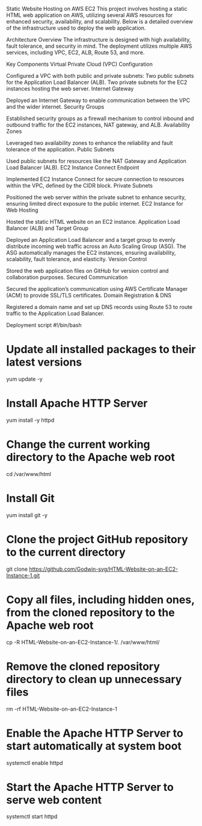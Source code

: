 Static Website Hosting on AWS EC2
This project involves hosting a static HTML web application on AWS, utilizing several AWS resources for enhanced security, availability, and scalability. Below is a detailed overview of the infrastructure used to deploy the web application.

Architecture Overview
The infrastructure is designed with high availability, fault tolerance, and security in mind. The deployment utilizes multiple AWS services, including VPC, EC2, ALB, Route 53, and more.

Key Components
Virtual Private Cloud (VPC) Configuration

Configured a VPC with both public and private subnets:
Two public subnets for the Application Load Balancer (ALB).
Two private subnets for the EC2 instances hosting the web server.
Internet Gateway

Deployed an Internet Gateway to enable communication between the VPC and the wider internet.
Security Groups

Established security groups as a firewall mechanism to control inbound and outbound traffic for the EC2 instances, NAT gateway, and ALB.
Availability Zones

Leveraged two availability zones to enhance the reliability and fault tolerance of the application.
Public Subnets

Used public subnets for resources like the NAT Gateway and Application Load Balancer (ALB).
EC2 Instance Connect Endpoint

Implemented EC2 Instance Connect for secure connection to resources within the VPC, defined by the CIDR block.
Private Subnets

Positioned the web server within the private subnet to enhance security, ensuring limited direct exposure to the public internet.
EC2 Instance for Web Hosting

Hosted the static HTML website on an EC2 instance.
Application Load Balancer (ALB) and Target Group

Deployed an Application Load Balancer and a target group to evenly distribute incoming web traffic across an Auto Scaling Group (ASG). The ASG automatically manages the EC2 instances, ensuring availability, scalability, fault tolerance, and elasticity.
Version Control

Stored the web application files on GitHub for version control and collaboration purposes.
Secured Communication

Secured the application’s communication using AWS Certificate Manager (ACM) to provide SSL/TLS certificates.
Domain Registration & DNS

Registered a domain name and set up DNS records using Route 53 to route traffic to the Application Load Balancer.


Deployment script
#!/bin/bash

# Update all installed packages to their latest versions
yum update -y

# Install Apache HTTP Server
yum install -y httpd

# Change the current working directory to the Apache web root
cd /var/www/html

# Install Git
yum install git -y

# Clone the project GitHub repository to the current directory
git clone https://github.com/Godwin-svg/HTML-Website-on-an-EC2-Instance-1.git

# Copy all files, including hidden ones, from the cloned repository to the Apache web root
cp -R HTML-Website-on-an-EC2-Instance-1/. /var/www/html/

# Remove the cloned repository directory to clean up unnecessary files
rm -rf HTML-Website-on-an-EC2-Instance-1

# Enable the Apache HTTP Server to start automatically at system boot
systemctl enable httpd 

# Start the Apache HTTP Server to serve web content
systemctl start httpd
